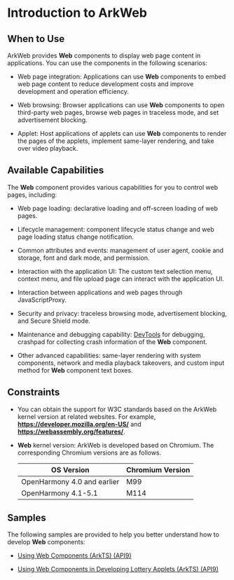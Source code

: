 # Introduction to ArkWeb

## When to Use

ArkWeb provides **Web** components to display web page content in applications. You can use the components in the following scenarios:
- Web page integration: Applications can use **Web** components to embed web page content to reduce development costs and improve development and operation efficiency. 

- Web browsing: Browser applications can use **Web** components to open third-party web pages, browse web pages in traceless mode, and set advertisement blocking.

- Applet: Host applications of applets can use **Web** components to render the pages of the applets, implement same-layer rendering, and take over video playback.

## Available Capabilities

The **Web** component provides various capabilities for you to control web pages, including:

- Web page loading: declarative loading and off-screen loading of web pages.

- Lifecycle management: component lifecycle status change and web page loading status change notification.

- Common attributes and events: management of user agent, cookie and storage, font and dark mode, and permission.

- Interaction with the application UI: The custom text selection menu, context menu, and file upload page can interact with the application UI.

- Interaction between applications and web pages through JavaScriptProxy.

- Security and privacy: traceless browsing mode, advertisement blocking, and Secure Shield mode.

- Maintenance and debugging capability: [DevTools](web-debugging-with-devtools.md) for debugging, crashpad for collecting crash information of the **Web** component.

- Other advanced capabilities: same-layer rendering with system components, network and media playback takeovers, and custom input method for **Web** component text boxes<!--RP1--><!--RP1End-->.

## Constraints

- You can obtain the support for W3C standards based on the ArkWeb kernel version at related websites. For example, **https://developer.mozilla.org/en-US/** and **https://webassembly.org/features/**.

- **Web** kernel version: ArkWeb is developed based on Chromium. The corresponding Chromium versions are as follows.

  | OS Version| Chromium Version|
  |  ---|---|
  | OpenHarmony 4.0 and earlier| M99 |
  | OpenHarmony 4.1-5.1 | M114 |

## Samples

The following samples are provided to help you better understand how to develop **Web** components:

- [Using Web Components (ArkTS) (API9)](https://gitee.com/openharmony/codelabs/tree/master/ETSUI/WebCookie)

- [Using Web Components in Developing Lottery Applets (ArkTS) (API9)](https://gitee.com/openharmony/codelabs/tree/master/ETSUI/WebComponent)
